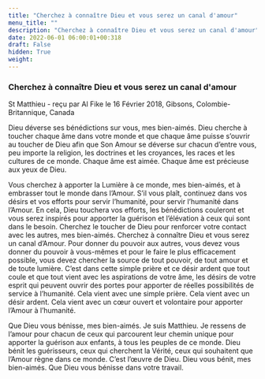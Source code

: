 ```yaml
---
title: "Cherchez à connaître Dieu et vous serez un canal d'amour"
menu_title: ""
description: "Cherchez à connaître Dieu et vous serez un canal d'amour"
date: 2022-06-01 06:00:01+00:318
draft: False
hidden: True
weight:
---
```

### Cherchez à connaître Dieu et vous serez un canal d'amour

St Matthieu - reçu par Al Fike le 16 Février 2018, Gibsons, Colombie-Britannique, Canada

Dieu déverse ses bénédictions sur vous, mes bien-aimés. Dieu cherche à toucher chaque âme dans votre monde et que chaque âme puisse s’ouvrir au toucher de Dieu afin que Son Amour se déverse sur chacun d’entre vous, peu importe la religion, les doctrines et les croyances, les races et les cultures de ce monde. Chaque âme est aimée. Chaque âme est précieuse aux yeux de Dieu.

Vous cherchez à apporter la Lumière à ce monde, mes bien-aimés, et à embrasser tout le monde dans l’Amour. S’il vous plaît, continuez dans vos désirs et vos efforts pour servir l’humanité, pour servir l’humanité dans l’Amour. En cela, Dieu touchera vos efforts, les bénédictions couleront et vous serez inspirés pour apporter la guérison et l’élévation à ceux qui sont dans le besoin. Cherchez le toucher de Dieu pour renforcer votre contact avec les autres, mes bien-aimés. Cherchez à connaître Dieu et vous serez un canal d’Amour. Pour donner du pouvoir aux autres, vous devez vous donner du pouvoir à vous-mêmes et pour le faire le plus efficacement possible, vous devez chercher la source de tout pouvoir, de tout amour et de toute lumière. C’est dans cette simple prière et ce désir ardent que tout coule et que tout vient avec les aspirations de votre âme, les désirs de votre esprit qui peuvent ouvrir des portes pour apporter de réelles possibilités de service à l’humanité. Cela vient avec une simple prière. Cela vient avec un désir ardent. Cela vient avec un cœur ouvert et volontaire pour apporter l’Amour à l’humanité.

Que Dieu vous bénisse, mes bien-aimés. Je suis Matthieu. Je ressens de l’amour pour chacun de ceux qui parcourent leur chemin unique pour apporter la guérison aux enfants, à tous les peuples de ce monde. Dieu bénit les guérisseurs, ceux qui cherchent la Vérité, ceux qui souhaitent que l’Amour règne dans ce monde. C’est l’œuvre de Dieu. Dieu vous bénit, mes bien-aimés. Que Dieu vous bénisse dans votre travail.




